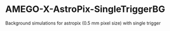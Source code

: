 # AMEGO-X-AstroPix-SingleTriggerBG
Background simulations for astropix (0.5 mm pixel size) with single trigger
